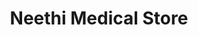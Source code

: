 ---
title: "Neethi Medical Store"
url: /thrissur/neethi-medical-store-high-road/
shop: medical supply
---